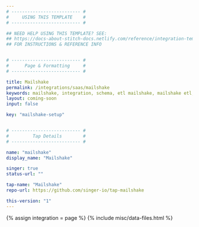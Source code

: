 ```yaml
---
# -------------------------- #
#     USING THIS TEMPLATE    #
# -------------------------- #

## NEED HELP USING THIS TEMPLATE? SEE:
## https://docs-about-stitch-docs.netlify.com/reference/integration-templates/saas/
## FOR INSTRUCTIONS & REFERENCE INFO


# -------------------------- #
#      Page & Formatting     #
# -------------------------- #

title: Mailshake
permalink: /integrations/saas/mailshake
keywords: mailshake, integration, schema, etl mailshake, mailshake etl, mailshake schema
layout: coming-soon
input: false

key: "mailshake-setup"


# -------------------------- #
#         Tap Details        #
# -------------------------- #

name: "mailshake"
display_name: "Mailshake"

singer: true
status-url: ""

tap-name: "Mailshake"
repo-url: https://github.com/singer-io/tap-mailshake

this-version: "1"
---
```

{% assign integration = page %}
{% include misc/data-files.html %}